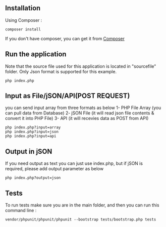 ## Installation
Using Composer :

```
composer install
```

If you don't have composer, you can get it from [Composer](https://getcomposer.org/)

## Run the application
Note that the source file used for this application is located in "sourcefile" folder.
Only Json format is supported for this example.

```
php index.php
```
## Input as File/jSON/API(POST REQUEST)
you can send input array from three formats as below
1- PHP File Array (you can pull data from Database)
2- jSON File (it will read json file contents & convert it into PHP File)
3- API (it will recevies data as POST from API)

```
php index.php?input=array
php index.php?input=json
php index.php?input=api
```

## Output in jSON
If you need output as text you can just use index.php, but if jSON is required, please add output parameter as below

```
php index.php?output=json
```


## Tests
To run tests make sure you are in the main folder, and then you can run this command line :

```
vendor/phpunit/phpunit/phpunit --bootstrap tests/bootstrap.php tests
```



